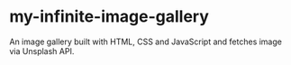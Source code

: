# my-infinite-image-gallery
An image gallery built with HTML, CSS and JavaScript and fetches image via Unsplash API.
